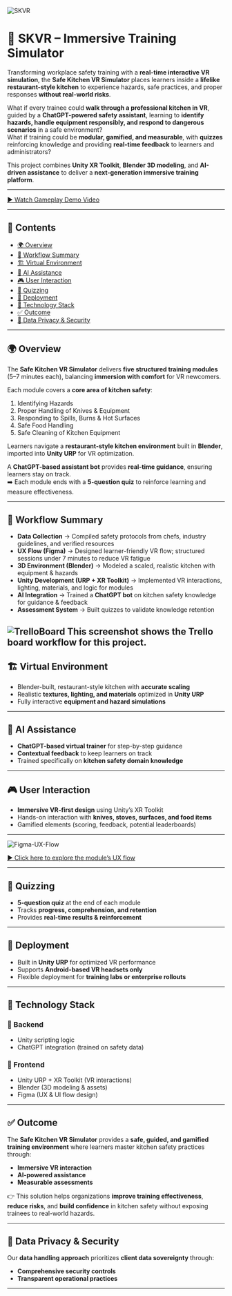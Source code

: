 ![SKVR](./Assets/Images/github/cover-image2.png)

# 🥘 SKVR – Immersive Training Simulator

Transforming workplace safety training with a **real-time interactive VR simulation**, the **Safe Kitchen VR Simulator** places learners inside a **lifelike restaurant-style kitchen** to experience hazards, safe practices, and proper responses **without real-world risks**.  

What if every trainee could **walk through a professional kitchen in VR**, guided by a **ChatGPT-powered safety assistant**, learning to **identify hazards, handle equipment responsibly, and respond to dangerous scenarios** in a safe environment?  
What if training could be **modular, gamified, and measurable**, with **quizzes** reinforcing knowledge and providing **real-time feedback** to learners and administrators?  

This project combines **Unity XR Toolkit**, **Blender 3D modeling**, and **AI-driven assistance** to deliver a **next-generation immersive training platform**.  

---

[▶ Watch Gameplay Demo Video](https://drive.google.com/file/d/10mvSvwlM1RvYSZ8aqwr83UecTXipHM6w/view?usp=drive_link)

---

## 📑 Contents
- [🌍 Overview](#-overview)  
- [🔄 Workflow Summary](#-workflow-summary)  
- [🏗 Virtual Environment](#-virtual-environment)  
- [🤖 AI Assistance](#-ai-assistance)  
- [🎮 User Interaction](#-user-interaction)  
- [📝 Quizzing](#-quizzing)  
- [🧪 Deployment](#-deployment)  
- [🎯 Technology Stack](#-technology-stack)  
- [✅ Outcome](#-outcome)  
- [🔐 Data Privacy & Security](#-data-privacy--security)  

---

## 🌍 Overview
The **Safe Kitchen VR Simulator** delivers **five structured training modules** (5–7 minutes each), balancing **immersion with comfort** for VR newcomers.  

Each module covers a **core area of kitchen safety**:  
1. Identifying Hazards  
2. Proper Handling of Knives & Equipment  
3. Responding to Spills, Burns & Hot Surfaces  
4. Safe Food Handling  
5. Safe Cleaning of Kitchen Equipment  

Learners navigate a **restaurant-style kitchen environment** built in **Blender**, imported into **Unity URP** for VR optimization.  

A **ChatGPT-based assistant bot** provides **real-time guidance**, ensuring learners stay on track.  
➡️ Each module ends with a **5-question quiz** to reinforce learning and measure effectiveness.  

---

## 🔄 Workflow Summary
- **Data Collection** → Compiled safety protocols from chefs, industry guidelines, and verified resources  
- **UX Flow (Figma)** → Designed learner-friendly VR flow; structured sessions under 7 minutes to reduce VR fatigue  
- **3D Environment (Blender)** → Modeled a scaled, realistic kitchen with equipment & hazards  
- **Unity Development (URP + XR Toolkit)** → Implemented VR interactions, lighting, materials, and logic for modules  
- **AI Integration** → Trained a **ChatGPT bot** on kitchen safety knowledge for guidance & feedback  
- **Assessment System** → Built quizzes to validate knowledge retention  

![TrelloBoard](./Assets/Images/github/Trello-workflow.png)
This screenshot shows the Trello board workflow for this project.
---

## 🏗 Virtual Environment
- Blender-built, restaurant-style kitchen with **accurate scaling**  
- Realistic **textures, lighting, and materials** optimized in **Unity URP**  
- Fully interactive **equipment and hazard simulations**  

---

## 🤖 AI Assistance
- **ChatGPT-based virtual trainer** for step-by-step guidance  
- **Contextual feedback** to keep learners on track  
- Trained specifically on **kitchen safety domain knowledge**  

---

## 🎮 User Interaction
- **Immersive VR-first design** using Unity’s XR Toolkit  
- Hands-on interaction with **knives, stoves, surfaces, and food items**  
- Gamified elements (scoring, feedback, potential leaderboards)  

---

![Figma-UX-Flow](./Assets/Images/github/figma-ux-flow.png)

[▶ Click here to explore the module’s UX flow](https://www.figma.com/board/cQgocvhTXEDrwipRGhxJeR/Module-5-UX-Flow-and-Storyboard?node-id=0-1&p=f)

---

## 📝 Quizzing
- **5-question quiz** at the end of each module  
- Tracks **progress, comprehension, and retention**  
- Provides **real-time results & reinforcement**  

---

## 🧪 Deployment
- Built in **Unity URP** for optimized VR performance  
- Supports **Android-based VR headsets only**  
- Flexible deployment for **training labs or enterprise rollouts**  

---

## 🎯 Technology Stack

### 🔹 Backend
- Unity scripting logic  
- ChatGPT integration (trained on safety data)  

### 🔹 Frontend
- Unity URP + XR Toolkit (VR interactions)  
- Blender (3D modeling & assets)  
- Figma (UX & UI flow design)  

---

## ✅ Outcome
The **Safe Kitchen VR Simulator** provides a **safe, guided, and gamified training environment** where learners master kitchen safety practices through:  
- **Immersive VR interaction**  
- **AI-powered assistance**  
- **Measurable assessments**  

👉 This solution helps organizations **improve training effectiveness**, **reduce risks**, and **build confidence** in kitchen safety without exposing trainees to real-world hazards.  

---

## 🔐 Data Privacy & Security
Our **data handling approach** prioritizes **client data sovereignty** through:
- **Comprehensive security controls**  
- **Transparent operational practices**  

---
